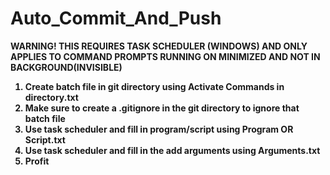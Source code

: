 # Auto_Commit_And_Push
<b>
<p>WARNING! THIS REQUIRES TASK SCHEDULER (WINDOWS) AND ONLY APPLIES TO COMMAND PROMPTS RUNNING ON MINIMIZED AND NOT IN BACKGROUND(INVISIBLE)</p>
<ol>
	<li>Create batch file in git directory using Activate Commands in directory.txt</li>
	<li>Make sure to create a .gitignore in the git directory to ignore that batch file</li>
	<li>Use task scheduler and fill in program/script using Program OR Script.txt</li>
	<li>Use task scheduler and fill in the add arguments using Arguments.txt</li>
	<li>Profit</li>
</ol>
</b>